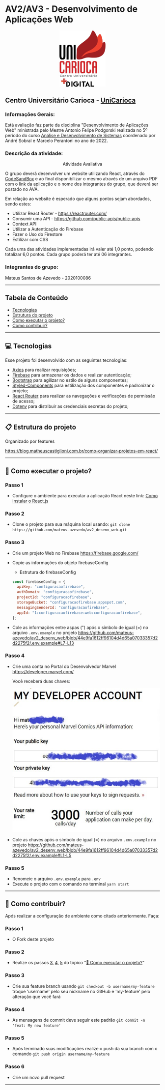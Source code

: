 # AV2/AV3 - Desenvolvimento de Aplicações Web

<div align="center">
  <a href="https://www.unicarioca.edu.br/">
    <img src="./doc/logo_unicarioca.png" width="150" />
  </a>
</div>

## Centro Universitário Carioca - [UniCarioca](https://www.unicarioca.edu.br/)

### Informações Gerais:

Está avaliação faz parte da disciplina "Desenvolvimento de Aplicações Web" ministrada pelo Mestre Antonio Felipe Podgorski realizada no 5º período do curso [Análise e Desenvolvimento de Sistemas](https://unicarioca.edu.br/cursos/graduacao/analise-e-desenvolvimento-de-sistemas) coordenado por André Sobral e Marcelo Perantoni no ano de 2022.

### Descrição da atividade:

<p align="center">Atividade Avaliativa</p>

O grupo deverá desenvolver um website utilizando React, através do [CodeSandBox](https://codesandbox.io/) e ao final disponibilizar o mesmo através de um arquivo PDF com o link da aplicação e o nome dos integrantes do grupo, que deverá ser postado no AVA.

Em relação ao website é esperado que alguns pontos sejam abordados, sendo estes:

- Utilizar React Router - https://reactrouter.com/
- Consumir uma API - https://github.com/public-apis/public-apis
- Context API
- Utilizar a Autenticação do Firebase
- Fazer o Uso do Firestore
- Estilizar com CSS

Cada uma das atividades implementadas irá valer até 1,0 ponto, podendo totalizar 6,0 pontos.
Cada grupo poderá ter até 06 integrantes.

### Integrantes do grupo:

Mateus Santos de Azevedo - 2020100086

---

## Tabela de Conteúdo

<ul>
  <li><a href="#-tecnologias">Tecnologias</a></li>
  <li><a href="#-estrutura-do-projeto">Estrutura do projeto</a></li>
  <li><a href="#-como-executar-o-projeto">Como executar o projeto?</a></li>
  <li><a href="#-como-contribuir">Como contribuir?</a></li>
</ul>

---

## 💻 Tecnologias

Esse projeto foi desenvolvido com as seguintes tecnologias:

- [Axios](https://axios-http.com/) para realizar requisições;
- [Firebase](https://firebase.google.com/) para armazenar os dados e realizar autenticação;
- [Bootstrap](https://getbootstrap.com/) para agilizar no estilo de alguns componentes;
- [Styled-Components](https://styled-components.com/) para estilização dos componentes e padronizar o projeto;
- [React Router](https://reactrouter.com/) para realizar as navegações e verificações de permissão de acesso;
- [Dotenv](https://create-react-app.dev/docs/adding-custom-environment-variables) para distribuir as credenciais secretas do projeto;

---

## 📋 Estrutura do projeto

Organizado por features

https://blog.matheuscastiglioni.com.br/como-organizar-projetos-em-react/

---

## 🤔 Como executar o projeto?

### Passo 1

- Configure o ambiente para executar a aplicação React neste link:
  [Como instalar o React.js](https://www.freecodecamp.org/portuguese/news/como-instalar-o-react-js-com-create-react-app/)

### Passo 2

- Clone o projeto para sua máquina local usando:
  `git clone https://github.com/mateus-azevedo/av2_desenv_web.git`

### Passo 3

- Crie um projeto Web no Firebase
  https://firebase.google.com/

- Copie as informações do objeto firebaseConfig
  - Estrutura do firebaseConfig
  ```js
  const firebaseConfig = {
    apiKey: "configuracaofirebase",
    authDomain: "configuracaofirebase",
    projectId: "configuracaofirebase",
    storageBucket: "configuracaofirebase.appspot.com",
    messagingSenderId: "configuracaofirebase",
    appId: "1:configuracaofirebase:web:configuracaofirebase",
  };
  ```
- Cole as informações entre aspas (") após o símbolo de igual (=) no arquivo `.env.example` no projeto
  https://github.com/mateus-azevedo/av2_desenv_web/blob/44e9fa1612ff96104d4d65a07033357d2d2275f2/.env.example#L7-L13

### Passo 4

- Crie uma conta no Portal do Desenvolvedor Marvel
  https://developer.marvel.com/

  Você receberá duas chaves:
  <div align="center">
    <img src="./doc/marvel-developer-example.jpg" />
  </div>

- Cole as chaves após o símbolo de igual (=) no arquivo `.env.example` no projeto
  https://github.com/mateus-azevedo/av2_desenv_web/blob/44e9fa1612ff96104d4d65a07033357d2d2275f2/.env.example#L1-L5

### Passo 5

- Renomeie o arquivo `.env.example` para `.env`
- Execute o projeto com o comando no terminal `yarn start`

---

## 🤩 Como contribuir?

Após realizar a configuração de ambiente como citado anteriormente. Faça:

### Passo 1

- O Fork deste projeto

### Passo 2

- Realize os passos <a href="#passo-3">3</a>, <a href="#passo-4">4</a>, <a href="#passo-5">5</a> do tópico "<a href="#-como-executar-o-projeto">🤔 Como executar o projeto?</a>"

### Passo 3

- Crie sua feature branch usando `git checkout -b username/my-feature` troque 'username' pelo seu nickname no GitHub e 'my-feature' pelo alteração que você fará

### Passo 4

- As mensagens de commit deve seguir este padrão `git commit -m 'feat: My new feature'`

### Passo 5

- Após terminado suas modificações realize o push da sua branch com o comando `git push origin username/my-feature`

### Passo 6

- Crie um novo pull request

---
